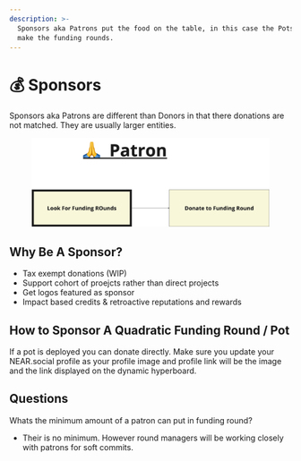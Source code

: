 ```yaml
---
description: >-
  Sponsors aka Patrons put the food on the table, in this case the Pots that
  make the funding rounds.
---
```


# 💰 Sponsors

Sponsors aka Patrons are different than Donors in that there donations are not matched. They are usually larger entities.

<figure><img src="../.gitbook/assets/image (6).png" alt=""><figcaption></figcaption></figure>

## Why Be A Sponsor?

* Tax exempt donations (WIP)
* Support cohort of proejcts rather than direct projects
* Get logos featured as sponsor
* Impact based credits & retroactive reputations and rewards



## How to Sponsor A Quadratic Funding Round / Pot

If a pot is deployed you can donate directly. Make sure you update your NEAR.social profile as your profile image and profile link will be the image and the link displayed on the dynamic hyperboard.



## Questions

Whats the minimum amount of a patron can put in funding round?

* Their is no minimum. However round managers will be working closely with patrons for soft commits.
